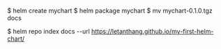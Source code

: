 $ helm create mychart
$ helm package mychart
$ mv mychart-0.1.0.tgz docs

$ helm repo index docs --url https://letanthang.github.io/my-first-helm-chart/